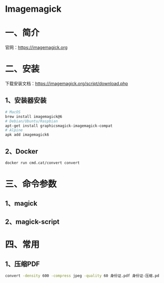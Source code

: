 # Imagemagick

# 一、简介

官网：https://imagemagick.org

# 二、安装

下载安装文档：https://imagemagick.org/script/download.php

## 1、安装器安装

```bash
# MacOS
brew install imagemagick@6
# Debian/Ubuntu/Raspbian
apt-get install graphicsmagick-imagemagick-compat
# Alpine
apk add imagemagick6
```

## 2、Docker

```bash
docker run cmd.cat/convert convert
```

# 三、命令参数

## 1、magick

## 2、magick-script

# 四、常用

## 1、压缩PDF

```bash
convert -density 600 -compress jpeg -quality 60 身份证.pdf 身份证-压缩.pdf
```
